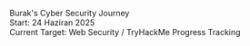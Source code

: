 Burak's Cyber Security Journey  
Start: 24 Haziran 2025  
Current Target: Web Security / TryHackMe Progress Tracking  
